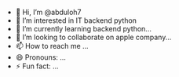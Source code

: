 - 👋 Hi, I’m @abduloh7
- 👀 I’m interested in IT backend python
- 🌱 I’m currently learning backend python...
- 💞️ I’m looking to collaborate on apple company...
- 📫 How to reach me ...
- 😄 Pronouns: ...
- ⚡ Fun fact: ...

<!---
abduloh7/abduloh7 is a ✨ special ✨ repository because its `README.md` (this file) appears on your GitHub profile.
You can click the Preview link to take a look at your changes.
--->
